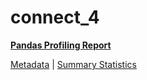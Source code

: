 # connect_4

[**Pandas Profiling Report**](../docs_sources/profile/connect_4.html)

[Metadata](metadata.yaml) | [Summary Statistics](summary_stats.csv)

